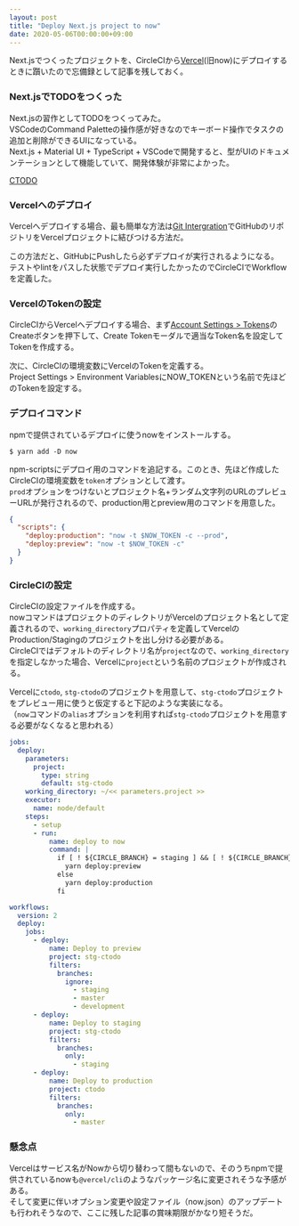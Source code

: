 ```yaml
---
layout: post
title: "Deploy Next.js project to now"
date: 2020-05-06T00:00:00+09:00
---
```


Next.jsでつくったプロジェクトを、CircleCIから[Vercel](https://vercel.com/)(旧now)にデプロイするときに躓いたので忘備録として記事を残しておく。

### Next.jsでTODOをつくった

Next.jsの習作としてTODOをつくってみた。  
VSCodeのCommand Paletteの操作感が好きなのでキーボード操作でタスクの追加と削除ができるUIになっている。  
Next.js + Material UI + TypeScript + VSCodeで開発すると、型がUIのドキュメンテーションとして機能していて、開発体験が非常によかった。

[CTODO](https://ctodo.now.sh/)

### Vercelへのデプロイ

Vercelへデプロイする場合、最も簡単な方法は[Git Intergration](https://vercel.com/docs/v2/git-integrations/vercel-for-github)でGitHubのリポジトリをVercelプロジェクトに結びつける方法だ。

この方法だと、GitHubにPushしたら必ずデプロイが実行されるようになる。  
テストやlintをパスした状態でデプロイ実行したかったのでCircleCIでWorkflowを定義した。

### VercelのTokenの設定

CircleCIからVercelへデプロイする場合、まず[Account Settings > Tokens](https://vercel.com/account/tokens)のCreateボタンを押下して、Create Tokenモーダルで適当なToken名を設定してTokenを作成する。

次に、CircleCIの環境変数にVercelのTokenを定義する。  
Project Settings > Environment VariablesにNOW_TOKENという名前で先ほどのTokenを設定する。

### デプロイコマンド

npmで提供されているデプロイに使うnowをインストールする。

```
$ yarn add -D now
```

npm-scriptsにデプロイ用のコマンドを追記する。このとき、先ほど作成したCircleCIの環境変数を`token`オプションとして渡す。  
`prod`オプションをつけないとプロジェクト名+ランダム文字列のURLのプレビューURLが発行されるので、production用とpreview用のコマンドを用意した。

```json
{
  "scripts": {
    "deploy:production": "now -t $NOW_TOKEN -c --prod",
    "deploy:preview": "now -t $NOW_TOKEN -c"
  }
}
```

### CircleCIの設定

CircleCIの設定ファイルを作成する。  
nowコマンドはプロジェクトのディレクトリがVercelのプロジェクト名として定義されるので、`working_directory`プロパティを定義してVercelのProduction/Stagingのプロジェクトを出し分ける必要がある。  
CircleCIではデフォルトのディレクトリ名が`project`なので、`working_directory`を指定しなかった場合、Vercelに`project`という名前のプロジェクトが作成される。

Vercelに`ctodo`, `stg-ctodo`のプロジェクトを用意して、`stg-ctodo`プロジェクトをプレビュー用に使うと仮定すると下記のような実装になる。  
（`now`コマンドの`alias`オプションを利用すれば`stg-ctodo`プロジェクトを用意する必要がなくなると思われる）

```yml
jobs:
  deploy:
    parameters:
      project:
        type: string
        default: stg-ctodo
    working_directory: ~/<< parameters.project >>
    executor:
      name: node/default
    steps:
      - setup
      - run:
          name: deploy to now
          command: |
            if [ ! ${CIRCLE_BRANCH} = staging ] && [ ! ${CIRCLE_BRANCH} = master ]; then
              yarn deploy:preview
            else
              yarn deploy:production
            fi

workflows:
  version: 2
  deploy:
    jobs:
      - deploy:
          name: Deploy to preview
          project: stg-ctodo
          filters:
            branches:
              ignore:
                - staging
                - master
                - development
      - deploy:
          name: Deploy to staging
          project: stg-ctodo
          filters:
            branches:
              only:
                - staging
      - deploy:
          name: Deploy to production
          project: ctodo
          filters:
            branches:
              only:
                - master
```

### 懸念点

Vercelはサービス名がNowから切り替わって間もないので、そのうちnpmで提供されているnowも`@vercel/cli`のようなパッケージ名に変更されそうな予感がある。  
そして変更に伴いオプション変更や設定ファイル（now.json）のアップデートも行われそうなので、ここに残した記事の賞味期限がかなり短そうだ。
